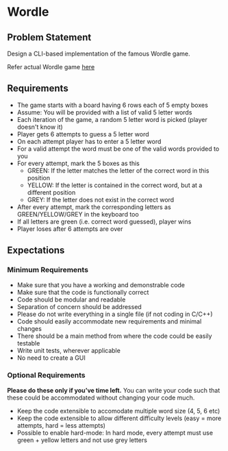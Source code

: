 # Wordle

## Problem Statement 

Design a CLI-based implementation of the famous Wordle game. 

Refer actual Wordle game [here](https://www.nytimes.com/games/wordle/index.html)  

## Requirements 

- The game starts with a board having 6 rows each of 5 empty boxes
- Assume: You will be provided with a list of valid 5 letter words
- Each iteration of the game, a random 5 letter word is picked (player doesn't know it) 
- Player gets 6 attempts to guess a 5 letter word 
- On each attempt player has to enter a 5 letter word 
- For a valid attempt the word must be one of the valid words provided to you 
- For every attempt, mark the 5 boxes as this 
  - GREEN: If the letter matches the letter of the correct word in this position 
  - YELLOW: If the letter is contained in the correct word, but at a different position 
  - GREY: If the letter does not exist in the correct word 
- After every attempt, mark the corresponding letters as GREEN/YELLOW/GREY in the keyboard too
- If all letters are green (i.e. correct word guessed), player wins
- Player loses after 6 attempts are over


## Expectations 

### Minimum Requirements 
- Make sure that you have a working and demonstrable code
- Make sure that the code is functionally correct
- Code should be modular and readable
- Separation of concern should be addressed
- Please do not write everything in a single file (if not coding in C/C++)
- Code should easily accommodate new requirements and minimal changes
- There should be a main method from where the code could be easily testable
- Write unit tests, wherever applicable
- No need to create a GUI

### Optional Requirements 
**Please do these only if you’ve time left.** You can write your code such that these could be accommodated without changing your code much.

- Keep the code extensible to accomodate multiple word size (4, 5, 6 etc)
- Keep the code extensible to allow different difficulty levels (easy = more attempts, hard = less attempts) 
- Possible to enable hard-mode: In hard mode, every attempt must use green + yellow letters and not use grey letters
